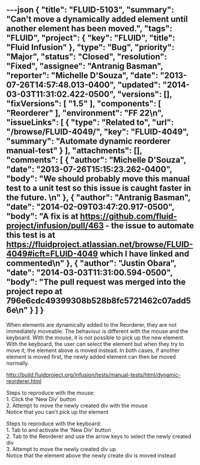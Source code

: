 ---json
{
  "title": "FLUID-5103",
  "summary": "Can't move a dynamically added element until another element has been moved.",
  "tags": "FLUID",
  "project": {
    "key": "FLUID",
    "title": "Fluid Infusion"
  },
  "type": "Bug",
  "priority": "Major",
  "status": "Closed",
  "resolution": "Fixed",
  "assignee": "Antranig Basman",
  "reporter": "Michelle D'Souza",
  "date": "2013-07-26T14:57:48.013-0400",
  "updated": "2014-03-03T11:31:02.422-0500",
  "versions": [],
  "fixVersions": [
    "1.5"
  ],
  "components": [
    "Reorderer"
  ],
  "environment": "FF 22\n",
  "issueLinks": [
    {
      "type": "Related to",
      "url": "/browse/FLUID-4049/",
      "key": "FLUID-4049",
      "summary": "Automate dynamic reorderer manual-test"
    }
  ],
  "attachments": [],
  "comments": [
    {
      "author": "Michelle D'Souza",
      "date": "2013-07-26T15:15:23.262-0400",
      "body": "We should probably move this manual test to a unit test so this issue is caught faster in the future.&#x20;\n"
    },
    {
      "author": "Antranig Basman",
      "date": "2014-02-09T03:47:20.917-0500",
      "body": "A fix is at <https://github.com/fluid-project/infusion/pull/463> - the issue to automate this test is at <https://fluidproject.atlassian.net/browse/FLUID-4049#icft=FLUID-4049> which I have linked and commented\n"
    },
    {
      "author": "Justin Obara",
      "date": "2014-03-03T11:31:00.594-0500",
      "body": "The pull request was merged into the project repo at 796e6cdc49399308b528b8fc5721462c07add56e\n"
    }
  ]
}
---
When elements are dynamically added to the Reorderer, they are not immediately moveable. The behaviour is different with the mouse and the keyboard. With the mouse, it is not possible to pick up the new element. With the keyboard, the user can select the element but when they try to move it, the element above is moved instead. In both cases, if another element is moved first, the newly added element can then be moved normally.&#x20;

<http://build.fluidproject.org/infusion/tests/manual-tests/html/dynamic-reorderer.html>

Steps to reproduce with the mouse:\
1\. Click the 'New Div' button\
2\. Attempt to move the newly created div with the mouse\
Notice that you can't pick up the element

Steps to reproduce with the keyboard:\
1\. Tab to and activate the 'New Div' button\
2\. Tab to the Reorderer and use the arrow keys to select the newly created div\
3\. Attempt to move the newly created div up\
Notice that the element above the newly create div is moved instead

        